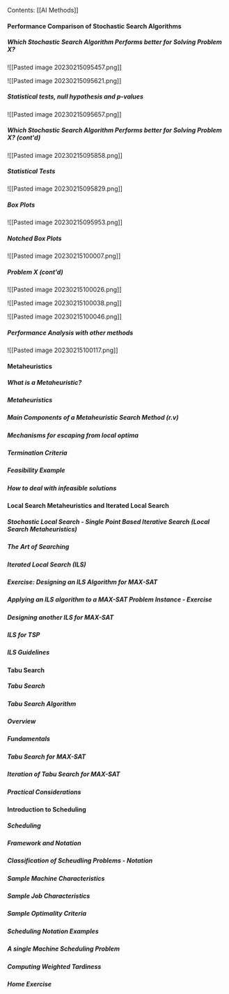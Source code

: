 Contents:
[[AI Methods]]
#### Performance Comparison of Stochastic Search Algorithms
##### Which Stochastic Search Algorithm Performs better for Solving Problem X?
![[Pasted image 20230215095457.png]]

![[Pasted image 20230215095621.png]]

##### Statistical tests, null hypothesis and p-values
![[Pasted image 20230215095657.png]]

##### Which Stochastic Search Algorithm Performs better for Solving Problem X? (cont'd)
![[Pasted image 20230215095858.png]]

##### Statistical Tests
![[Pasted image 20230215095829.png]]

##### Box Plots
![[Pasted image 20230215095953.png]]

##### Notched Box Plots
![[Pasted image 20230215100007.png]]

##### Problem X (cont'd)
![[Pasted image 20230215100026.png]]

![[Pasted image 20230215100038.png]]

![[Pasted image 20230215100046.png]]

##### Performance Analysis with other methods
![[Pasted image 20230215100117.png]]

#### Metaheuristics
##### What is a Metaheuristic?
##### Metaheuristics
##### Main Components of a Metaheuristic Search Method (r.v)
##### Mechanisms for escaping from local optima
##### Termination Criteria
##### Feasibility Example
##### How to deal with infeasible solutions
#### Local Search Metaheuristics and Iterated Local Search
##### Stochastic Local Search - Single Point Based Iterative Search (Local Search Metaheuristics)
##### The Art of Searching
##### Iterated Local Search (ILS)
##### Exercise: Designing an ILS Algorithm for MAX-SAT
##### Applying an ILS algorithm to a MAX-SAT Problem Instance - Exercise
##### Designing another ILS for MAX-SAT
##### ILS for TSP
##### ILS Guidelines
#### Tabu Search
##### Tabu Search 
##### Tabu Search Algorithm
##### Overview
##### Fundamentals
##### Tabu Search for MAX-SAT
##### Iteration of Tabu Search for MAX-SAT
##### Practical Considerations
#### Introduction to Scheduling
##### Scheduling
##### Framework and Notation
##### Classification of Scheudling Problems - Notation
##### Sample Machine Characteristics
##### Sample Job Characteristics
##### Sample Optimality Criteria
##### Scheduling Notation Examples
##### A single Machine Scheduling Problem
##### Computing Weighted Tardiness
##### Home Exercise
